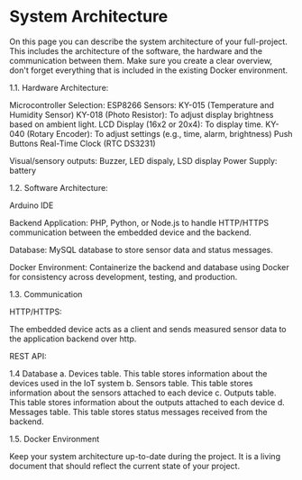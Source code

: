 # System Architecture





On this page you can describe the system architecture of your full-project. This includes the architecture of the software, the hardware and the communication between them. Make sure you create a clear overview, don't forget everything that is included in the existing Docker environment.



1.1. Hardware Architecture:

Microcontroller Selection: ESP8266 
Sensors: 
KY-015 (Temperature and Humidity Sensor)
KY-018 (Photo Resistor): To adjust display brightness based on ambient light.
LCD Display (16x2 or 20x4): To display time.
KY-040 (Rotary Encoder): To adjust settings (e.g., time, alarm, brightness)
Push Buttons 
Real-Time Clock (RTC DS3231)

Visual/sensory outputs: Buzzer, LED dispaly, LSD display 
Power Supply:  battery 

1.2. Software Architecture:

Arduino IDE

Backend Application:  PHP, Python, or Node.js to handle HTTP/HTTPS communication between the embedded device and the backend.

Database: MySQL  database to store sensor data and status messages.

Docker Environment: Containerize the backend and database using Docker for consistency across development, testing, and production.

1.3. Communication 

HTTP/HTTPS: 

The embedded device acts as a client and sends measured sensor data to the application backend over http.


REST API: 


1.4 Database
a. Devices table. This table stores information about the devices used in the IoT system
b. Sensors table. This table stores information about the sensors attached to each device
c. Outputs table. This table stores information about the outputs attached to each device
d. Messages table. This table stores status messages received from the backend.



1.5. Docker Environment

Keep your system architecture up-to-date during the project. It is a living document that should reflect the current state of your project.

